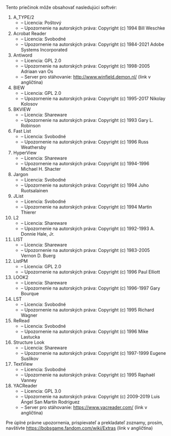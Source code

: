 Tento priečinok môže obsahovať nasledujúci softvér:

1. A_TYPE/2
   - – Licencia: Poštový
   - – Upozornenie na autorských práva: Copyright (c) 1994 Bill Weschke
2. Acrobat Reader
   - – Licencia: Svobodné
   - – Upozornenie na autorských práva: Copyright (c) 1984-2021 Adobe Systems Incorporated
3. Antiword
   - – Licencia: GPL 2.0
   - – Upozornenie na autorských práva: Copyright (c) 1998-2005 Adriaan van Os
   - – Server pro stáhovanie: http://www.winfield.demon.nl/ (link v angličtina)
4. BIEW
   - – Licencia: GPL 2.0
   - – Upozornenie na autorských práva: Copyright (c) 1995-2017 Nikolay Kolosov
5. BKVIEW
   - – Licencia: Shareware
   - – Upozornenie na autorských práva: Copyright (c) 1993 Gary L. Robinson
6. Fast List
   - – Licencia: Svobodné
   - – Upozornenie na autorských práva: Copyright (c) 1996 Russ Weathersby
7. HyperView
   - – Licencia: Shareware
   - – Upozornenie na autorských práva: Copyright (c) 1994-1996 Michael H. Shacter
8. Jargon
   - – Licencia: Svobodné
   - – Upozornenie na autorských práva: Copyright (c) 1994 Juho Ruotsalainen
9. JList
   - – Licencia: Svobodné
   - – Upozornenie na autorských práva: Copyright (c) 1994 Martin Thierer
10. L2
    - – Licencia: Shareware
    - – Upozornenie na autorských práva: Copyright (c) 1992-1993 A. Donnie Hale, Jr.
11. LIST
    - – Licencia: Shareware
    - – Upozornenie na autorských práva: Copyright (c) 1983-2005 Vernon D. Buerg
12. ListPM
    - – Licencia: GPL 2.0
    - – Upozornenie na autorských práva: Copyright (c) 1996 Paul Elliott
13. LOOK2
    - – Licencia: Shareware
    - – Upozornenie na autorských práva: Copyright (c) 1996-1997 Gary Bourque
14. LST
    - – Licencia: Svobodné
    - – Upozornenie na autorských práva: Copyright (c) 1995 Richard Wagner
15. ReRead
    - – Licencia: Svobodné
    - – Upozornenie na autorských práva: Copyright (c) 1996 Mike Lastucka
16. Structure Look
    - – Licencia: Shareware
    - – Upozornenie na autorských práva: Copyright (c) 1997-1999 Eugene Suslikov
17. TextView
    - – Licencia: Svobodné
    - – Upozornenie na autorských práva: Copyright (c) 1995 Raphaël Vanney
18. YACReader
    - – Licencia: GPL 3.0
    - – Upozornenie na autorských práva: Copyright (c) 2009-2019 Luis Ángel San Martín Rodríguez
    - – Server pro stáhovanie: https://www.yacreader.com/ (link v angličtina)

Pre úplné právne upozornenia, prispievateľ a prekladateľ zoznamy, prosím, navštívte https://bobsgame.fandom.com/wiki/Extras (link v angličtina)
